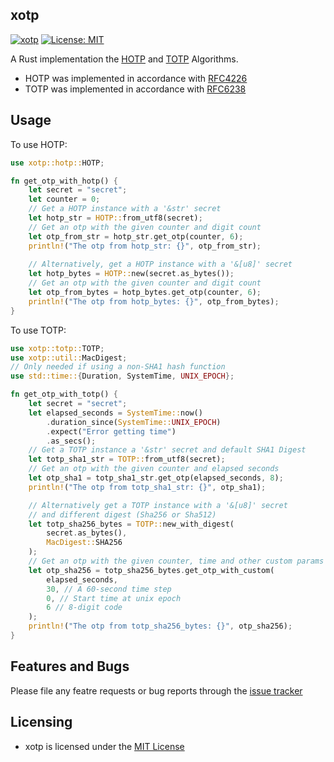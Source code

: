 ## xotp

[![xotp](https://github.com/tmthecoder/xotp/actions/workflows/xotp.yml/badge.svg)](https://github.com/tmthecoder/xotp/actions/workflows/xotp.yml)
[![License: MIT](https://img.shields.io/badge/License-MIT-yellow.svg)](https://opensource.org/licenses/MIT)

A Rust implementation the [HOTP] and [TOTP] Algorithms.

- HOTP was implemented in accordance with [RFC4226]
- TOTP was implemented in accordance with [RFC6238]

[RFC4226]: https://datatracker.ietf.org/doc/html/rfc4226
[RFC6238]: https://datatracker.ietf.org/doc/html/rfc6238
[HOTP]: https://en.wikipedia.org/wiki/HMAC-based_one-time_password
[TOTP]: https://en.wikipedia.org/wiki/Time-based_One-Time_Password

## Usage

To use HOTP:

```rust
use xotp::hotp::HOTP;

fn get_otp_with_hotp() {
    let secret = "secret";
    let counter = 0;
    // Get a HOTP instance with a '&str' secret
    let hotp_str = HOTP::from_utf8(secret);
    // Get an otp with the given counter and digit count
    let otp_from_str = hotp_str.get_otp(counter, 6);
    println!("The otp from hotp_str: {}", otp_from_str);
    
    // Alternatively, get a HOTP instance with a '&[u8]' secret
    let hotp_bytes = HOTP::new(secret.as_bytes());
    // Get an otp with the given counter and digit count
    let otp_from_bytes = hotp_bytes.get_otp(counter, 6);
    println!("The otp from hotp_bytes: {}", otp_from_bytes);
} 
```

To use TOTP:

```rust
use xotp::totp::TOTP;
use xotp::util::MacDigest;
// Only needed if using a non-SHA1 hash function
use std::time::{Duration, SystemTime, UNIX_EPOCH};

fn get_otp_with_totp() {
    let secret = "secret";
    let elapsed_seconds = SystemTime::now()
        .duration_since(SystemTime::UNIX_EPOCH)
        .expect("Error getting time")
        .as_secs();
    // Get a TOTP instance a '&str' secret and default SHA1 Digest
    let totp_sha1_str = TOTP::from_utf8(secret);
    // Get an otp with the given counter and elapsed seconds 
    let otp_sha1 = totp_sha1_str.get_otp(elapsed_seconds, 8);
    println!("The otp from totp_sha1_str: {}", otp_sha1);

    // Alternatively get a TOTP instance with a '&[u8]' secret
    // and different digest (Sha256 or Sha512)
    let totp_sha256_bytes = TOTP::new_with_digest(
        secret.as_bytes(),
        MacDigest::SHA256
    );
    // Get an otp with the given counter, time and other custom params
    let otp_sha256 = totp_sha256_bytes.get_otp_with_custom(
        elapsed_seconds,
        30, // A 60-second time step
        0, // Start time at unix epoch
        6 // 8-digit code
    );
    println!("The otp from totp_sha256_bytes: {}", otp_sha256);
}
```

## Features and Bugs

Please file any featre requests or bug reports through the [issue tracker]

[issue tracker]: https://github.com/tmthecoder/xotp/issues

## Licensing

- xotp is licensed under the [MIT License]

[MIT License]: https://github.com/tmthecoder/xotp/blob/main/LICENSE
